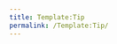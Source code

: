 ```yaml
---
title: Template:Tip
permalink: /Template:Tip/
---
```


<noinclude> [](/Category:Main_page_templates "wikilink") </noinclude>
